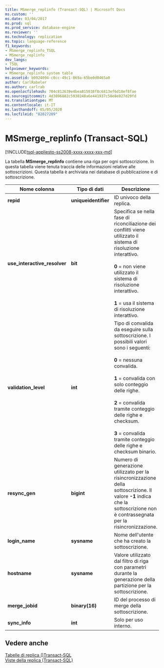 ```yaml
---
title: MSmerge_replinfo (Transact-SQL) | Microsoft Docs
ms.custom: ''
ms.date: 03/04/2017
ms.prod: sql
ms.prod_service: database-engine
ms.reviewer: ''
ms.technology: replication
ms.topic: language-reference
f1_keywords:
- MSmerge_replinfo_TSQL
- MSmerge_replinfo
dev_langs:
- TSQL
helpviewer_keywords:
- MSmerge_replinfo system table
ms.assetid: b0924094-c0cc-49c1-869a-65be0d0465a0
author: CarlRabeler
ms.author: carlrab
ms.openlocfilehash: 784c812639e4bea815038f8c6813ef6d18ef8fae
ms.sourcegitcommit: 4d3896882c5930248a6e441937c50e8e027d29fd
ms.translationtype: MT
ms.contentlocale: it-IT
ms.lasthandoff: 05/05/2020
ms.locfileid: "82827209"
---
```

# <a name="msmerge_replinfo-transact-sql"></a>MSmerge_replinfo (Transact-SQL)
[!INCLUDE[tsql-appliesto-ss2008-xxxx-xxxx-xxx-md](../../includes/tsql-appliesto-ss2008-xxxx-xxxx-xxx-md.md)]

  La tabella **MSmerge_replinfo** contiene una riga per ogni sottoscrizione. In questa tabella viene tenuta traccia delle informazioni relative alle sottoscrizioni. Questa tabella è archiviata nei database di pubblicazione e di sottoscrizione.  
  
|Nome colonna|Tipo di dati|Descrizione|  
|-----------------|---------------|-----------------|  
|**repid**|**uniqueidentifier**|ID univoco della replica.|  
|**use_interactive_resolver**|**bit**|Specifica se nella fase di riconciliazione dei conflitti viene utilizzato il sistema di risoluzione interattivo.<br /><br /> **0** = non viene utilizzato il sistema di risoluzione interattivo.<br /><br /> **1** = usa il sistema di risoluzione interattivo.|  
|**validation_level**|**int**|Tipo di convalida da eseguire sulla sottoscrizione. I possibili valori sono i seguenti:<br /><br /> **0** = nessuna convalida.<br /><br /> **1** = convalida con solo conteggio delle righe.<br /><br /> **2** = convalida tramite conteggio delle righe e checksum.<br /><br /> **3** = convalida tramite conteggio delle righe e checksum binario.|  
|**resync_gen**|**bigint**|Numero di generazione utilizzato per la risincronizzazione della sottoscrizione. Il valore **-1** indica che la sottoscrizione non è contrassegnata per la risincronizzazione.|  
|**login_name**|**sysname**|Nome dell'utente che ha creato la sottoscrizione.|  
|**hostname**|**sysname**|Valore utilizzato dal filtro di riga con parametri durante la generazione della partizione per la sottoscrizione.|  
|**merge_jobid**|**binary(16)**|ID del processo di merge della sottoscrizione.|  
|**sync_info**|**int**|Solo per uso interno.|  
  
## <a name="see-also"></a>Vedere anche  
 [Tabelle di replica &#40;&#41;Transact-SQL](../../relational-databases/system-tables/replication-tables-transact-sql.md)   
 [Viste della replica &#40;Transact-SQL&#41;](../../relational-databases/system-views/replication-views-transact-sql.md)  
  
  
